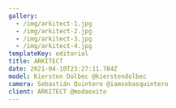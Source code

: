 ```yaml
---
gallery:
  - /img/arkitect-1.jpg
  - /img/arkitect-2.jpg
  - /img/arkitect-3.jpg
  - /img/arkitect-4.jpg
templateKey: editorial
title: ARKITECT
date: 2021-04-10T23:27:11.784Z
model: Kiersten Dolbec @kierstendolbec
camera: Sebastián Quintero @iamsebasquintero
client: ARKITECT @modaexito
---
```


